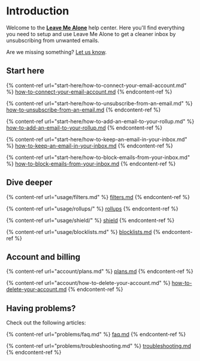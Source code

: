 # Introduction

Welcome to the [**Leave Me Alone**](https://leavemealone.app) help center. Here you'll find everything you need to setup and use Leave Me Alone to get a cleaner inbox by unsubscribing from unwanted emails.

Are we missing something? [Let us know](https://leavemealone.app/feedback).

## Start here

{% content-ref url="start-here/how-to-connect-your-email-account.md" %}
[how-to-connect-your-email-account.md](start-here/how-to-connect-your-email-account.md)
{% endcontent-ref %}

{% content-ref url="start-here/how-to-unsubscribe-from-an-email.md" %}
[how-to-unsubscribe-from-an-email.md](start-here/how-to-unsubscribe-from-an-email.md)
{% endcontent-ref %}

{% content-ref url="start-here/how-to-add-an-email-to-your-rollup.md" %}
[how-to-add-an-email-to-your-rollup.md](start-here/how-to-add-an-email-to-your-rollup.md)
{% endcontent-ref %}

{% content-ref url="start-here/how-to-keep-an-email-in-your-inbox.md" %}
[how-to-keep-an-email-in-your-inbox.md](start-here/how-to-keep-an-email-in-your-inbox.md)
{% endcontent-ref %}

{% content-ref url="start-here/how-to-block-emails-from-your-inbox.md" %}
[how-to-block-emails-from-your-inbox.md](start-here/how-to-block-emails-from-your-inbox.md)
{% endcontent-ref %}

## Dive deeper

{% content-ref url="usage/filters.md" %}
[filters.md](usage/filters.md)
{% endcontent-ref %}

{% content-ref url="usage/rollups/" %}
[rollups](usage/rollups/)
{% endcontent-ref %}

{% content-ref url="usage/shield/" %}
[shield](usage/shield/)
{% endcontent-ref %}

{% content-ref url="usage/blocklists.md" %}
[blocklists.md](usage/blocklists.md)
{% endcontent-ref %}

## Account and billing

{% content-ref url="account/plans.md" %}
[plans.md](account/plans.md)
{% endcontent-ref %}

{% content-ref url="account/how-to-delete-your-account.md" %}
[how-to-delete-your-account.md](account/how-to-delete-your-account.md)
{% endcontent-ref %}



## Having problems?

Check out the following articles:

{% content-ref url="problems/faq.md" %}
[faq.md](problems/faq.md)
{% endcontent-ref %}

{% content-ref url="problems/troubleshooting.md" %}
[troubleshooting.md](problems/troubleshooting.md)
{% endcontent-ref %}
